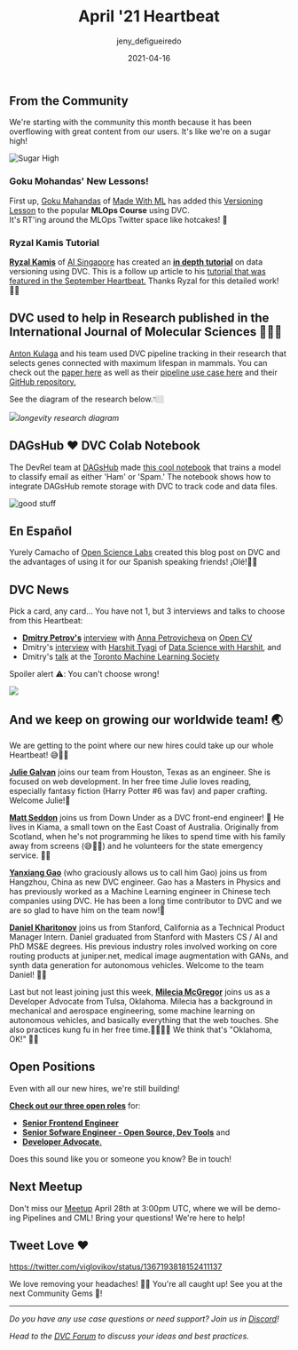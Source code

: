 ﻿---
title: April '21 Heartbeat
date: 2021-04-16
description: |
  Monthly updates are here! Loads from the Community, use cases, videos, 
  5 new hires, and more!
descriptionLong: |
  Monthly updates are here! Read all about new lessons and a tutorials from
  our community, DVC's use in longevity research, our CEO's interviews and 
  talk at the Toronto Machine Learning Society, new team members, and more!
picture: 2021-04-16/april21cover.png
author: jeny_defigueiredo
commentsUrl: https://discuss.dvc.org/t/april-21-heartbeat/718
tags:
  - Heartbeat
  - DVC
  - MLOps
  - Made with ML
  - AI Singapore
  - DAGsHub
  - Toronto Machine Learning Society
---

## From the Community

We're starting with the community this month because it has been overflowing
with great content from our users. It's like we're on a sugar high!

![Sugar High](https://media.giphy.com/media/oiGCnybFPh6Q8/giphy.gif)

### Goku Mohandas' New Lessons!

First up, [Goku Mahandas](https://twitter.com/GokuMohandas) of
[Made With ML](https://madewithml.com/) has added this
[Versioning Lesson](https://madewithml.com/courses/mlops/versioning/) to the
popular **MLOps Course** using DVC.  
It's RT'ing around the MLOps Twitter space like hotcakes! 🥞

<external-link
href="https://madewithml.com/courses/mlops/"
title="MLOps - Versioning Code, Data and Models"
description="Using DVC to version data and models for reproducibility 
in a local storage use case"
link="https://madewithml.com/"
image="/uploads/images/2021-04-15/made-with-ml-logo.png"/>

### Ryzal Kamis Tutorial

[**Ryzal Kamis**](https://www.linkedin.com/in/ryzalkamis/) of
[AI Singapore](https://twitter.com/AISingapore) has created an
[**in depth tutorial**](https://makerspace.aisingapore.org/2021/04/data-versioning-for-cd4ml-part-2/)
on data versioning using DVC. This is a follow up article to his
[tutorial that was featured in the September Heartbeat.](https://dvc.org/blog/september-20-dvc-heartbeat)
Thanks Ryzal for this detailed work! 🙏🏼

<external-link
href="https://makerspace.aisingapore.org/2021/04/data-versioning-for-cd4ml-part-2/"
title="Data Versioning for CD4ML - Part 2"
description="DVC tutorial"
link="https://makerspace.aisingapore.org/"
image="/uploads/images/2021-04-15/ai-singapore-logo.jpeg"/>

## DVC used to help in Research published in the International Journal of Molecular Sciences 🧑🏻‍🔬

[Anton Kulaga](https://www.linkedin.com/in/antonkulaga/) and his team used DVC
pipeline tracking in their research that selects genes connected with maximum
lifespan in mammals. You can check out the
[paper here](https://www.mdpi.com/1422-0067/22/3/1073) as well as their
[pipeline use case here](https://docs.google.com/document/d/1kI1f62z0Opt8KD4Mf1yrYKftYLOZel3EjbfjDJiQQzg/edit)
and their [GitHub repository.](https://github.com/antonkulaga/yspecies)

See the diagram of the research below.👇🏼

![](/uploads/images/2021-04-15/longevity-study.png)_longevity research diagram_

## DAGsHub ❤️ DVC Colab Notebook

The DevRel team at [DAGsHub](https://dagshub.com/) made
[this cool notebook](https://colab.research.google.com/drive/1JJIwAH0TBSY49um5s2FD0GEA6bw3SKrd#scrollTo=cjbAYZDfB3JB)
that trains a model to classify email as either 'Ham' or 'Spam.' The notebook
shows how to integrate DAGsHub remote storage with DVC to track code and data
files.

![good stuff](https://media.giphy.com/media/7pLv68ItwBaHS/giphy.gif)

## En Español

Yurely Camacho of [Open Science Labs](http://opensciencelabs.org/) created this
blog post on DVC and the advantages of using it for our Spanish speaking
friends! ¡Olé!💃🏻

<external-link
href="http://opensciencelabs.org/2021/03/22/que-es-el-data-version-control-y-por-que-es-necesario-que-tu-equipo-sepa-como-utilizarlo/"
title="Qué es el Data Version Control y por qué es necesario que tu equipo sepa cómo utilizarlo"
description="DVC tutorial"
link="http://opensciencelabs.org/"
image="/uploads/images/2021-04-15/open-science-labs-logo.png"/>

## DVC News

Pick a card, any card... You have not 1, but 3 interviews and talks to choose
from this Heartbeat:

- [**Dmitry Petrov's**](https://twitter.com/FullStackML)
  [interview](https://opencv.org/opencv-ai-for-entrepreneurs-unveils-new-podcast-episode/)
  with
  [Anna Petrovicheva](https://www.linkedin.com/in/anna-petrovicheva-44b24673/)
  on [Open CV](https://twitter.com/opencvlibrary)
- Dmitry's [interview](https://www.youtube.com/watch?v=g3i-9Gk8BiA) with
  [Harshit Tyagi](https://twitter.com/dswharshit) of
  [Data Science with Harshit](https://www.youtube.com/channel/UCH-xwLTKQaABNs2QmGxK2bQ),
  and
- Dmitry's [talk](https://www.youtube.com/watch?v=J8mCr3wVgdA) at the
  [Toronto Machine Learning Society](https://twitter.com/TMLS_TO)

Spoiler alert ⚠️: You can't choose wrong!

![](https://media.giphy.com/media/GXrcAztzRX9kI/giphy.gif)

## And we keep on growing our worldwide team! 🌏

We are getting to the point where our new hires could take up our whole
Heartbeat! 😅🚀💗

[**Julie Galvan**](https://www.linkedin.com/in/julianna-galvan/) joins our team
from Houston, Texas as an engineer. She is focused on web development. In her
free time Julie loves reading, especially fantasy fiction (Harry Potter #6 was
fav) and paper crafting. Welcome Julie!🎉

[**Matt Seddon**](https://www.linkedin.com/in/matt-seddon/) joins us from Down
Under as a DVC front-end engineer! 🦘 He lives in Kiama, a small town on the
East Coast of Australia. Originally from Scotland, when he's not programming he
likes to spend time with his family away from screens (😅🙌🏼) and he volunteers
for the state emergency service. 🤲🏼

[**Yanxiang Gao**](https://www.linkedin.com/in/gaoyanxiang/) (who graciously
allows us to call him Gao) joins us from Hangzhou, China as new DVC engineer.
Gao has a Masters in Physics and has previously worked as a Machine Learning
engineer in Chinese tech companies using DVC. He has been a long time
contributor to DVC and we are so glad to have him on the team now!🎉

[**Daniel Kharitonov**](https://www.linkedin.com/in/danielkharitonov/) joins us
from Stanford, California as a Technical Product Manager Intern. Daniel
graduated from Stanford with Masters CS / AI and PhD MS&E degrees. His previous
industry roles involved working on core routing products at juniper.net, medical
image augmentation with GANs, and synth data generation for autonomous vehicles.
Welcome to the team Daniel! 🙌🏼

Last but not least joining just this week,
[**Milecia McGregor**](https://www.linkedin.com/in/milecia/) joins us as a
Developer Advocate from Tulsa, Oklahoma. Milecia has a background in mechanical
and aerospace engineering, some machine learning on autonomous vehicles, and
basically everything that the web touches. She also practices kung fu in her
free time.🥋🙇🏻‍♀️ We think that's "Oklahoma, OK!" 👌🏼

## Open Positions

Even with all our new hires, we're still building!

[**Check out our three open roles**](https://weworkremotely.com/company/iterative)
for:

- [**Senior Frontend Engineer**](https://weworkremotely.com/remote-jobs/iterative-senior-frontend-engineer)
- [**Senior Sofware Engineer - Open Source, Dev Tools**](https://weworkremotely.com/remote-jobs/iterative-senior-software-engineer-open-source-dev-tools-3)
  and
- [**Developer Advocate**.](https://weworkremotely.com/remote-jobs/iterative-developer-advocate)

Does this sound like you or someone you know? Be in touch!

## Next Meetup

Don't miss our
[Meetup](https://www.meetup.com/DVC-Community-Virtual-Meetups/events/277245660)
April 28th at 3:00pm UTC, where we will be demo-ing Pipelines and CML! Bring
your questions! We're here to help!

## Tweet Love ❤️

https://twitter.com/viglovikov/status/1367193818152411137

We love removing your headaches! 🙌🏼 You're all caught up! See you at the next
Community Gems 💎!

---

_Do you have any use case questions or need support? Join us in
[Discord](https://discord.com/invite/dvwXA2N)!_

_Head to the [DVC Forum](https://discuss.dvc.org/) to discuss your ideas and
best practices._

